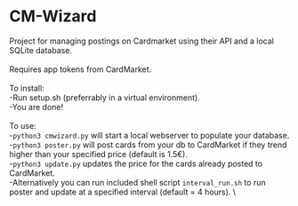 # CM-Wizard
Project for managing postings on Cardmarket using their API and a local SQLite database. \
\
Requires app tokens from CardMarket.\
\
To install:\
-Run setup.sh (preferrably in a virtual environment). \
-You are done! \
\
To use:\
-```python3 cmwizard.py``` will start a local webserver to populate your database.\
-```python3 poster.py``` will post cards from your db to CardMarket if they trend higher than your specified price (default is 1.5€).\
-```python3 update.py``` updates the price for the cards already posted to CardMarket. \
-Alternatively you can run included shell script ```interval_run.sh``` to run poster and update at a specified interval (default = 4 hours). \
